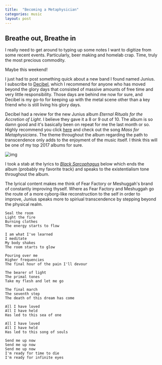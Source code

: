 ```yaml
---
title:  "Becoming a Metaphysician"
categories: music
layout: post
---
```


## Breathe out, Breathe in
I really need to get around to typing up some notes I want to digitize from some recent events.  Particularly, beer making and homelab crap.  Time, truly the most precious commodity.    

Maybe this weekend!   

I just had to post something quick about a new band I found named Junius.  
I subscribe to [Decibel](https://www.decibelmagazine.com), which I recommend for anyone who has moved beyond the glory days that consisted
of massive amounts of free time and very little responsibility.  Those days are behind me now for sure, and Decibel is my go-to for keeping up with the metal scene 
other than a key friend who is still living his glory days.  

Decibel had a review for the new Junius album *Eternal Rituals for the Accretion of Light*.  I believe they gave it a 8 or 9 out of 10. The album is so damn good and 
it's basically been on repeat for me the last month or so.  Highly recommend you click [here](https://www.youtube.com/watch?v=tv_yKPChhq4) and check out the song *Mass for Metaphysicians*. 
The theme throughout the album regarding the path to transcendence only adds to the enjoyment of the music itself.  I think this will be one of my top 2017 albums for sure.

![img](https://f4.bcbits.com/img/a1160145689_16.jpg "Eternal Rituals")

I took a stab at the lyrics to [*Black Sarcophagus*](https://www.youtube.com/watch?v=gpSsLb59B1o) below which ends the album (probably my favorite track) and speaks to the existentialism tone throughout the album.

The lyrical content makes me think of Fear Factory or Meshuggah's brand of constantly improving thyself.  Where as Fear Factory and Meshuggah go the route of a more cyborg-like reconstruction to the self in order to improve, Junius speaks more to spiriual transcendence by stepping beyond the physical realm.  

```
Seal the room
Light the fire
Burning clothes
The energy starts to flow

I am what I've learned
I meditate
My body shakes
The room starts to glow

Pouring over me
Higher frequencies
The final hour of the pain I'll devour

The bearer of light
The primal tones
Take my flesh and let me go

The final march
The seventh step
The death of this dream has come

All I have loved
All I have held
Has led to this sea of one

All I have loved
All I have held
Has led to this song of souls

Send me up now
Send me up now
Send me up now
I'm ready for time to die
I'm ready for infinite eyes
```
